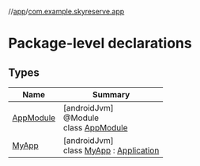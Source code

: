 //[app](../../index.md)/[com.example.skyreserve.app](index.md)

# Package-level declarations

## Types

| Name | Summary |
|---|---|
| [AppModule](-app-module/index.md) | [androidJvm]<br>@<!---  GfmCommand {"@class":"org.jetbrains.dokka.gfm.ResolveLinkGfmCommand","dri":{"packageName":"dagger","classNames":"Module","callable":null,"target":{"@class":"org.jetbrains.dokka.links.PointingToDeclaration"},"extra":null}} --->Module<!--- ---><br>class [AppModule](-app-module/index.md) |
| [MyApp](-my-app/index.md) | [androidJvm]<br>class [MyApp](-my-app/index.md) : [Application](https://developer.android.com/reference/kotlin/android/app/Application.html) |
